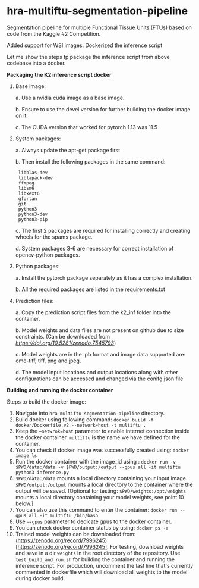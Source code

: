 # hra-multiftu-segmentation-pipeline
Segmentation pipeline for multiple Functional Tissue Units (FTUs) based on code from the Kaggle #2 Competition.

Added support for WSI images.
Dockerized the inference script

Let me show the steps tp package the inference script from above codebase into a docker.

**Packaging the K2 inference script docker**
1. Base image:

    a. Use a nvidia cuda image as a base image.
    
    b. Ensure to use the devel version for further building the docker image on it.
    
    c. The CUDA version that worked for pytorch 1.13 was 11.5
2. System packages:

    a. Always update the apt-get package first
  
    b. Then install the following packages in the same command:
  
        libblas-dev
        liblapack-dev
        ffmpeg
        libsm6
        libxext6
        gfortan
        git
        python3
        python3-dev
        python3-pip
    
   c. The first 2 packages are required for installing correctly and creating wheels for the
     spams package.
     
   d. System packages 3-6 are necessary for correct installation of opencv-python packages.
3. Python packages:

    a. Install the pytorch package separately as it has a complex installation.
  
    b. All the required packages are listed in the requirements.txt
  
4. Prediction files:

    a. Copy the prediction script files from the k2_inf folder into the container.
  
    b. Model weights and data files are not present on github due to size constraints. (Can be downloaded from *https://doi.org/10.5281/zenodo.7545793*)
  
    c. Model weights are in the .pb format and image data supported are: ome-tiff, tiff, png and jpeg.
    
    d. The model input locations and output locations along with other configurations can be accessed and changed via the conifg.json file
    
    
    
    
    

**Building and running the docker container**

Steps to build the docker image:

1. Navigate into `hra-multiftu-segmentation-pipeline` directory.
2. Build docker using following command: `docker build -f docker/Dockerfile.v2 --network=host -t multiftu .`
3. Keep the `–netwrok=host` parameter to enable internet connection inside the
docker container. `multiftu` is the name we have defined for the container.
4. You can check if docker image was successfully created using: `docker image ls`
5. Run the docker container with the image_id using : `docker run -v $PWD/data:/data -v $PWD/output:/output --gpus all -it multiftu python3 inference.py`
6. `$PWD/data:/data` mounts a local directory containing your input image. `$PWD/output:/output` mounts a local directory to the container where the output will be saved. [Optional for testing: `$PWD/weights:/opt/weights` mounts a local directory containing your model weights, see point 10 below.] 
7. You can also use this command to enter the container: `docker run --gpus all -it multiftu /bin/bash`
8. Use `–-gpus` parameter to dedicate gpus to the docker container.
9. You can check docker container status by using: `docker ps -a`
10. Trained model weights can be downloaded from: (https://zenodo.org/record/7996245)[https://zenodo.org/record/7996245]. For testing, download weights and save in a dir `weights` in the root directory of the repository. Use `test_build_and_run.sh` for building the container and running the inference script. For production, uncomment the last line that's currently commented in dockerfile which will download all weights to the model during docker build.